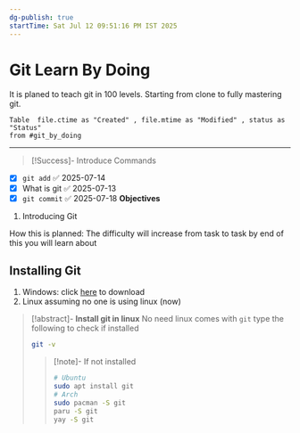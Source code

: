 ```yaml
---
dg-publish: true
startTime: Sat Jul 12 09:51:16 PM IST 2025
---
```


# Git Learn By Doing
It is planed to teach git in 100 levels.
Starting from clone to fully mastering git.


```dataview
Table  file.ctime as "Created" , file.mtime as "Modified" , status as "Status"
from #git_by_doing 
```


--- 

> [!Success]- Introduce Commands
- [x] `git add` ✅ 2025-07-14
- [x] What is git ✅ 2025-07-13
- [x] `git commit` ✅ 2025-07-18
**Objectives**
1. Introducing Git

How this is planned: The difficulty will increase from task to task by end of this you will learn about

## Installing Git 
1. Windows: click [here](https://git-scm.com/downloads/win) to download 
2. Linux assuming no one is using linux (now)
> [!abstract]- **Install git in linux**
> No need linux comes with `git` type the following to check if installed 
> ```bash 
> git -v 
> ```
>> [!note]- If not installed
>> ```bash
>> # Ubuntu 
>> sudo apt install git 
>> # Arch 
>> sudo pacman -S git 
>> paru -S git 
>> yay -S git
>> ```
